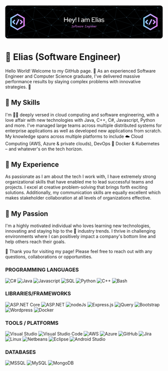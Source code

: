 ![Header](./header.png)
# 👋 Elias (Software Engineer) 

Hello World! Welcome to my GitHub page. 🚀 As an experienced Software Engineer and Computer Science graduate, I've delivered massive performance results by slaying complex problems with innovative strategies. 💪

## 🤖 My Skills
I'm 👨‍💻 deeply versed in cloud computing and software engineering, with a love affair with new technologies with Java, C++, C#, Javascript, Python and more. I've managed large teams across multiple distributed systems for enterprise applications as well as developed new applications from scratch. My knowledge spans across multiple platforms to include ☁️ Cloud Computing (AWS, Azure & private clouds), DevOps 🐳 Docker &amp; Kubernetes – and whatever's on the tech horizon. 

## 💼 My Experience

As passionate as I am about the tech I work with, I have extremely strong organizational skills that have enabled me to lead successful teams and projects. I excel at creative problem-solving that brings forth exciting solutions. Additionally, my communication skills are equally excellent which makes stakeholder collaboration at all levels of organizations effective.

## 🌟 My Passion
I'm a highly motivated individual who loves learning new technologies, innovating and staying hip to the 🌊 industry trends. I thrive in challenging environments where I can positively impact a company's bottom line and help others reach their goals. 

👋 Thank you for visiting my page! Please feel free to reach out with any questions, collaborations or opportunities.

### PROGRAMMING LANGUAGES
![C#](https://img.shields.io/badge/-C%23-blue?logo=c-sharp&logoColor=white&style=flat)
![Java](https://img.shields.io/badge/-Java-orange?logo=java&logoColor=white&style=flat)
![Javascript](https://img.shields.io/badge/-Javascript-yellow?logo=javascript&logoColor=white&style=flat)
![SQL](https://img.shields.io/badge/-SQL-lightgrey?logo=Microsoft-SQL-Server&logoColor=white&style=flat)
![Python](https://img.shields.io/badge/-Python-green?logo=python&logoColor=white&style=flat)
![C++](https://img.shields.io/badge/-C%2B%2B-blueviolet?logo=c%2B%2B&logoColor=white&style=flat)
![Bash](https://img.shields.io/badge/-Bash-4EAA25?logo=gnu-bash&logoColor=white&style=flat)

### LIBRARIES/FRAMEWORKS
![ASP.NET Core](https://img.shields.io/badge/-ASP.NET%20Core-blueviolet?logo=.net&logoColor=white&style=flat)
![ASP.NET](https://img.shields.io/badge/-ASP.NET-blue?logo=.net&logoColor=white&style=flat)
![nodeJs](https://img.shields.io/badge/-Node.js-success?logo=node.js&logoColor=white&style=flat)
![Express.js](https://img.shields.io/badge/-Express.js-orange?logo=express&logoColor=white&style=flat)
![jQuery](https://img.shields.io/badge/-jQuery-blue?logo=jquery&logoColor=white&style=flat)
![Bootstrap](https://img.shields.io/badge/-Bootstrap-purple?logo=bootstrap&logoColor=white&style=flat)
![Wordpress](https://img.shields.io/badge/-Wordpress-blue?logo=wordpress&logoColor=white&style=flat)
![Docker](https://img.shields.io/badge/-Docker-blue?logo=docker&logoColor=white&style=flat)

### TOOLS / PLATFORMS
![Visual Studio](https://img.shields.io/badge/-Visual%20Studio-blue?logo=visual-studio&logoColor=white&style=flat)
![Visual Studio Code](https://img.shields.io/badge/-Visual%20Studio%20Code-blue?logo=visual-studio-code&logoColor=white&style=flat)
![AWS](https://img.shields.io/badge/-AWS-orange?logo=amazon-aws&logoColor=white&style=flat)
![Azure](https://img.shields.io/badge/-Azure-blue?logo=microsoft-azure&logoColor=white&style=flat)
![GitHub](https://img.shields.io/badge/-GitHub-black?logo=github&logoColor=white&style=flat)
![Jira](https://img.shields.io/badge/-Jira-blue?logo=jira&logoColor=white&style=flat)
![Linux](https://img.shields.io/badge/-Linux-green?logo=linux&logoColor=white&style=flat)
![Netbeans](https://img.shields.io/badge/-Netbeans-orange?logo=apache-netbeans-ide&logoColor=white&style=flat)
![Eclipse](https://img.shields.io/badge/-Eclipse-blue?logo=eclipse-ide&logoColor=white&style=flat)
![Android Studio](https://img.shields.io/badge/-Android%20Studio-green?logo=android-studio&logoColor=white&style=flat)

### DATABASES
![MSSQL](https://img.shields.io/badge/-MSSQL-blue?logo=microsoft-sql-server&logoColor=white&style=flat)
![MySQL](https://img.shields.io/badge/-MySQL-orange?logo=mysql&logoColor=white&style=flat)
![MongoDB](https://img.shields.io/badge/-MongoDB-success?logo=mongodb&logoColor=white&style=flat)





<!--
**eliastaye6/eliastaye6** is a ✨ _special_ ✨ repository because its `README.md` (this file) appears on your GitHub profile.

Here are some ideas to get you started:

- 🔭 I’m currently working on ...
- 🌱 I’m currently learning ...
- 👯 I’m looking to collaborate on ...
- 🤔 I’m looking for help with ...
- 💬 Ask me about ...
- 📫 How to reach me: ...
- 😄 Pronouns: ...
- ⚡ Fun fact: ...
-->
